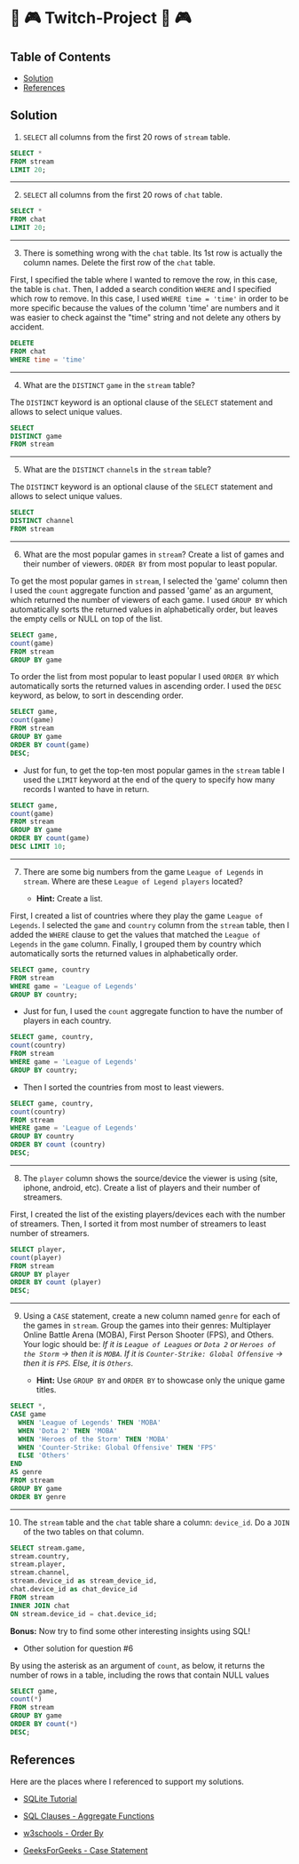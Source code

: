 # 👾 🎮 Twitch-Project 👾 🎮

## Table of Contents

* [Solution](https://github.com/tanelam/Twitch-Project-#solution)
* [References](https://github.com/tanelam/Twitch-Project-#references)


## Solution

1. `SELECT` all columns from the first 20 rows of `stream` table.

```sql
SELECT *
FROM stream
LIMIT 20;
```
---

2. `SELECT` all columns from the first 20 rows of `chat` table.

```sql
SELECT *
FROM chat
LIMIT 20;
```
---

3. There is something wrong with the `chat` table. Its 1st row is actually the column names. Delete the first row of the `chat` table.

First, I specified the table where I wanted to remove the row, in this case, the table is `chat`. Then, I added a search condition `WHERE` and I specified which row to remove. In this case, I used `WHERE time = 'time'` in order to be more specific because the values of the column 'time' are numbers and it was easier to check against the "time" string and not delete any others by accident.

```sql
DELETE
FROM chat
WHERE time = 'time'
```
---

4. What are the `DISTINCT` `game` in the `stream` table?

The `DISTINCT` keyword is an optional clause of the `SELECT` statement and allows to select unique values.

```sql
SELECT
DISTINCT game
FROM stream
```
---

5. What are the `DISTINCT` `channel`s in the `stream` table?

The `DISTINCT` keyword is an optional clause of the `SELECT` statement and allows to select unique values.

```sql
SELECT
DISTINCT channel
FROM stream
```
---

6. What are the most popular games in `stream`? Create a list of games and their number of viewers. `ORDER BY` from most popular to least popular.

To get the most popular games in `stream`, I selected the 'game' column then I used the `count` aggregate function and passed 'game' as an argument, which returned the number of viewers of each game. I used `GROUP BY` which automatically sorts the returned values in alphabetically order, but leaves the empty cells or NULL on top of the list.

```sql
SELECT game,
count(game)
FROM stream
GROUP BY game
```

To order the list from most popular to least popular I used `ORDER BY` which automatically sorts the returned values in ascending order. I used the `DESC` keyword, as below, to sort in descending order.

```sql
SELECT game,
count(game)
FROM stream
GROUP BY game
ORDER BY count(game)
DESC;
```

* Just for fun, to get the top-ten most popular games in the `stream` table I used the `LIMIT` keyword at the end of the query to specify how many records I wanted to have in return.

```sql  
SELECT game,
count(game)
FROM stream
GROUP BY game
ORDER BY count(game)
DESC LIMIT 10;

```
---

7. There are some big numbers from the game `League of Legends` in `stream`. Where are these `League of Legend players` located?

    - **Hint:** Create a list.

First, I created a list of countries where they play the game `League of Legends`. I selected the `game` and `country` column from the `stream` table, then I added the  `WHERE` clause to get the values that matched the `League of Legends` in the `game` column. Finally, I grouped them by country which automatically sorts the returned values in alphabetically order.

```sql
SELECT game, country
FROM stream
WHERE game = 'League of Legends'  
GROUP BY country;
```
* Just for fun, I used the `count` aggregate function to have the number of players in each country.

```sql
SELECT game, country,
count(country)
FROM stream
WHERE game = 'League of Legends'  
GROUP BY country;
```
* Then I sorted the countries from most to least viewers.

```sql
SELECT game, country,
count(country)
FROM stream
WHERE game = 'League of Legends'  
GROUP BY country
ORDER BY count (country)
DESC;
```
---

8. The `player` column shows the source/device the viewer is using (site, iphone, android, etc). Create a list of players and their number of streamers.

First, I created the list of the existing players/devices each with the number of streamers. Then, I sorted it from most number of streamers to least number of streamers.

```sql
SELECT player,
count(player)
FROM stream
GROUP BY player
ORDER BY count (player)
DESC;
```
---

9. Using a `CASE` statement, create a new column named `genre` for each of the games in `stream`. Group the games into their genres: Multiplayer Online Battle Arena (MOBA), First Person Shooter (FPS), and Others. Your logic should be: *If it is `League of Leagues` or `Dota 2` or `Heroes of the Storm` → then it is `MOBA`. If it is `Counter-Strike: Global Offensive` → then it is `FPS`. Else, it is `Others`.*

    - **Hint:** Use `GROUP BY` and `ORDER BY` to showcase only the unique game titles.

```sql
SELECT *,
CASE game
  WHEN 'League of Legends' THEN 'MOBA'  
  WHEN 'Dota 2' THEN 'MOBA'  
  WHEN 'Heroes of the Storm' THEN 'MOBA'
  WHEN 'Counter-Strike: Global Offensive' THEN 'FPS'
  ELSE 'Others'
END
AS genre
FROM stream
GROUP BY game
ORDER BY genre  
```
---

10. The `stream` table and the `chat` table share a column: `device_id`. Do a `JOIN` of the two tables on that column.

```sql
SELECT stream.game,
stream.country,
stream.player,
stream.channel,
stream.device_id as stream_device_id,
chat.device_id as chat_device_id
FROM stream
INNER JOIN chat
ON stream.device_id = chat.device_id;
```
**Bonus:** Now try to find some other interesting insights using SQL!

- Other solution for question #6

By using the asterisk as an argument of `count`, as below, it returns the number of rows in a table, including the rows that contain NULL values

```sql
SELECT game,
count(*)
FROM stream
GROUP BY game
ORDER BY count(*)
DESC;
```

## References

Here are the places where I referenced to support my solutions.

- [SQLite Tutorial](http://www.sqlitetutorial.net/)

- [SQL Clauses - Aggregate Functions](http://www.sqlclauses.com/sql+aggregate+functions)

- [w3schools - Order By](https://www.w3schools.com/sql/sql_orderby.asp)

- [GeeksForGeeks - Case Statement](https://www.geeksforgeeks.org/sql-case-statement/)
